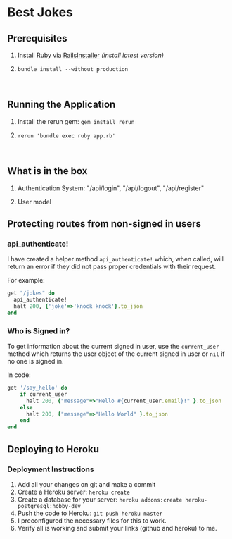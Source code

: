 # Best Jokes

## Prerequisites

1. Install Ruby via [RailsInstaller](http://railsinstaller.org/en) *(install latest version)*

2. ```
   bundle install --without production
   ```
   ​
## Running the Application
1. Install the rerun gem: `gem install rerun`

2. ```
   rerun 'bundle exec ruby app.rb'
   ```
   ​

## What is in the box

1. Authentication System: "/api/login", "/api/logout", "/api/register"

2. User model



## Protecting routes from non-signed in users

### api_authenticate!

I have created a helper method `api_authenticate!` which, when called, will return an error if they did not pass proper credentials with their request.

For example:

```ruby
get "/jokes" do 
  api_authenticate!
  halt 200, {'joke'=>'knock knock'}.to_json
end
```



### Who is Signed in?

To get information about the current signed in user, use the `current_user` method which returns the user object of the current signed in user or `nil` if no one is signed in.

In code:

```ruby
get '/say_hello' do
	if current_user
      halt 200, {"message"=>"Hello #{current_user.email}!" }.to_json
    else
      halt 200, {"message"=>"Hello World" }.to_json
    end
end
```



## Deploying to Heroku

### Deployment Instructions

1. Add all your changes on git and make a commit
2. Create a Heroku server: `heroku create`
3. Create a database for your server: `heroku addons:create heroku-postgresql:hobby-dev`
4. Push the code to Heroku: `git push heroku master`
5. I preconfigured the necessary files for this to work.
6. Verify all is working and submit your links (github and heroku) to me.